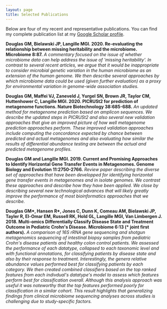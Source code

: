 ```yaml
---
layout: page
title: Selected Publications
---
```


Below are four of my recent and representative publications. You can find my complete publication list at my [Google Scholar profile](https://scholar.google.ca/citations?hl=en&user=EhhXPUkAAAAJ).

**Douglas GM, Bielawski JP, Langille MGI. 2020. Re-evaluating the relationship between missing heritability and the microbiome. Microbiome 8:87.**
_A commentary focused on the issue of whether microbiome data can help address the issue of 'missing heritability'. In contrast to several recent articles, we argue that it would be inappropriate to consider microbial genetic variation in the human microbiome as an extension of the human genome. We then describe several approaches by which microbiome data could be used (given further evaluation) as a proxy for environmental variation in genome-wide association studies._


**Douglas GM, Maffei VJ, Zaneveld J, Yurgel SN, Brown JR, Taylor CM, Huttenhower C, Langille MGI. 2020. PICRUSt2 for prediction of metagenome functions. Nature Biotechnology 38:685-688.**
_An updated method for metagenome prediction based on amplicon sequences. We describe the updated steps in PICRUSt2 and also several new validation approaches that give an improved picture of how well metagenome prediction approaches perform. These improved validation approaches include computing the concordance expected by chance between predicted and actual metagenomes and also evaluating how similar the results of differential abundance testing are between the actual and predicted metagenome profiles._


**Douglas GM and Langille MGI. 2019. Current and Promising Approaches to Identify Horizontal Gene Transfer Events in Metagenomes. Genome Biology and Evolution 11:2750-2766.**
_Review paper describing the diverse set of approaches that have been developped for identifying horizontal gene transfer events in metagenomes and in isolate genomes. We contrast these approaches and describe how they have been applied. We close by describing several new technological advances that will likely greatly improve the performance of most bioinformatics approaches that we describe._


**Douglas GM\*, Hansen R\*, Jones C, Dunn K, Comeau AM, Bielawski JP, Tayler R, El-Omar EM, Russell RK, Hold GL, Langille MGI, Van Limbergen J. 2018. Multi-omics Differentially Classify Disease State and Treatment Outcome in Pediatric Crohn's Disease. Microbiome 6:13 (\* joint first authors).**
_A comparison of 16S rRNA gene sequencing and shotgun metagenomics sequencing of intestinal biopsy samples from pediatric Crohn's disease patients and healthy colon control patients. We assessed the performance of each datatype, collapsed to each taxonomic level and with functional annotations, for classifying patients by disease state and also by their response to treatment. Interestingly, the genera relative abundance values performed best for classifying patients by each category. We then created combined classifiers based on the top ranked features from each indivdual's datatype's model to assess which features perform best for classification overall. Although this analysis approach was useful it was noteworthy that the top features performed poorly for classification in a similar cohort. This result highlights that generalizing findings from clinical microbiome sequencing analyses across studies is challenging due to study-specific factors._
